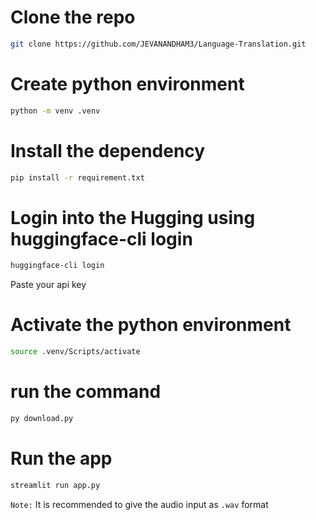 # Clone the repo
```bash
git clone https://github.com/JEVANANDHAM3/Language-Translation.git
```
# Create python environment
```bash
python -m venv .venv
```

# Install the dependency
```bash
pip install -r requirement.txt
```

# Login into the Hugging using huggingface-cli login
```bash
huggingface-cli login
```
Paste your api key

# Activate the python environment
```bash
source .venv/Scripts/activate
```
# run  the command
```bash
py download.py
````

# Run the app
```bash
streamlit run app.py
```

```Note:```
It is recommended  to give the audio input as  ``.wav`` format